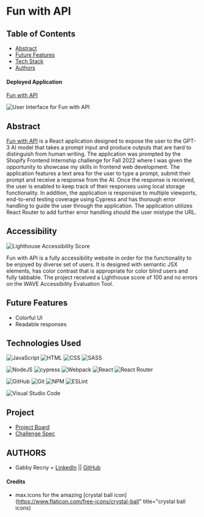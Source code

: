 # Fun with API

## Table of Contents
- [Abstract](#abstract)
- [Future Features](#future-features)
- [Tech Stack](#technologies-used)
- [Authors](#authors)

#### Deployed Application
[Fun with API](https://fun-with-api.herokuapp.com/)

![User Interface for Fun with API](https://user-images.githubusercontent.com/84749512/169719605-52b93d79-8f5f-4c42-adb2-52c655447091.png)

## Abstract
[Fun with API](https://fun-with-api.herokuapp.com/) is a React application designed to expose the user to the GPT-3 AI model that takes a prompt input and produce outputs that are hard to distinguish from human writing. The application was prompted by the Shopify Frontend Internship challenge for Fall 2022 where I was given the opportunity to showcase my skills in frontend web development. The application features a text area for the user to type a prompt, submit their prompt and receive a response from the AI. Once the response is received, the user is enabled to keep track of their responses using local storage functionality. In addition, the application is responsive to multiple viewports, end-to-end testing coverage using Cypress and has thorough error handling to guide the user through the application. The application utilizes React Router to add further error handling should the user mistype the URL. 


## Accessibility

![Lighthouse Accessibility Score](https://user-images.githubusercontent.com/84749512/169719491-f156311c-555b-4417-aee1-e0bd336a4573.png)

Fun with API is a fully accessibility website in order for the functionality to be enjoyed by diverse set of users. It is designed with semantic JSX elements, has color contrast that is appropriate for color blind users and fully tabbable. The project received a Lighthouse score of 100 and no errors on the WAVE Accessibility Evaluation Tool. 

## Future Features
- Colorful UI
- Readable responses

## Technologies Used
![JavaScript](https://img.shields.io/badge/JavaScript-F7DF1E?style=for-the-badge&logo=javascript&logoColor=black)
![HTML](https://img.shields.io/badge/HTML5-E34F26?style=for-the-badge&logo=html5&logoColor=white)
![CSS](https://img.shields.io/badge/CSS3-1572B6?style=for-the-badge&logo=css3&logoColor=white)
![SASS](https://img.shields.io/badge/Sass-CC6699?style=for-the-badge&logo=sass&logoColor=white)

![NodeJS](https://img.shields.io/badge/node.js-6DA55F?style=for-the-badge&logo=node.js&logoColor=white)
![cypress](https://img.shields.io/badge/-cypress-%23E5E5E5?style=for-the-badge&logo=cypress&logoColor=058a5e)
![Webpack](https://img.shields.io/badge/Webpack-8DD6F9?style=for-the-badge&logo=Webpack&logoColor=white)
![React](https://img.shields.io/badge/react-%2320232a.svg?style=for-the-badge&logo=react&logoColor=%2361DAFB)
![React Router](https://img.shields.io/badge/React_Router-CA4245?style=for-the-badge&logo=react-router&logoColor=white)

![GitHub](https://img.shields.io/badge/github-%23121011.svg?style=for-the-badge&logo=github&logoColor=white)
![Git](https://img.shields.io/badge/git-%23F05033.svg?style=for-the-badge&logo=git&logoColor=white)
![NPM](https://img.shields.io/badge/NPM-%23000000.svg?style=for-the-badge&logo=npm&logoColor=white)
![ESLint](https://img.shields.io/badge/ESLint-4B3263?style=for-the-badge&logo=eslint&logoColor=white)

![Visual Studio Code](https://img.shields.io/badge/Visual%20Studio%20Code-0078d7.svg?style=for-the-badge&logo=visual-studio-code&logoColor=white)

## Project
- [Project Board](https://github.com/Gabby-Recny/shopify_fe_tech_challenge/projects/1)
- [Challenge Spec](https://docs.google.com/document/d/1O7mCynsz_cBXkEaCFGSZAuvAOY84QVq35l20xJwjOYg/edit#)

## AUTHORS
- Gabby Recny = [LinkedIn](https://www.linkedin.com/in/gabbyrecny/) || [GitHub](https://github.com/Gabby-Recny)

#### Credits
- max.icons for the amazing [crystal ball icon](https://www.flaticon.com/free-icons/crystal-ball" title="crystal ball icons)

